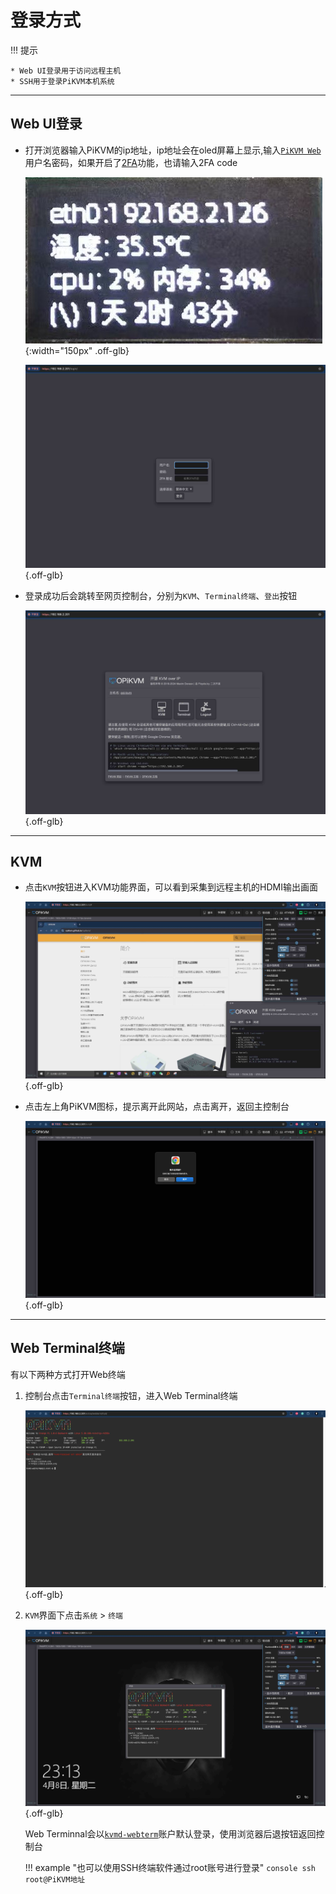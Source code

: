 # 登录方式

!!! 提示

    * Web UI登录用于访问远程主机
    * SSH用于登录PiKVM本机系统

-----

## Web UI登录

- 打开浏览器输入PiKVM的ip地址，ip地址会在oled屏幕上显示,输入[`PiKVM Web`](auth.md)用户名密码，如果开启了[2FA](auth.md#2fa-two-factor-authentication)功能，也请输入2FA code

    ![oled](img/login/oled.jpg){:width="150px" .off-glb}

    ![login](img/login/login.jpg){.off-glb}

- 登录成功后会跳转至网页控制台，分别为`KVM`、`Terminal终端`、`登出`按钮

    ![session](img/login/session.jpg){.off-glb}

-----

## KVM

- 点击`KVM`按钮进入KVM功能界面，可以看到采集到远程主机的HDMI输出画面

    ![kvm_info](img/kvm_info.jpg){.off-glb}

- 点击左上角PiKVM图标，提示离开此网站，点击离开，返回主控制台

    ![return](img/login/return.jpg){.off-glb}

-----

## Web Terminal终端

有以下两种方式打开Web终端

1. 控制台点击`Terminal终端`按钮，进入Web Terminal终端

    ![web_terminal](img/login/web_terminal.jpg){.off-glb}

2. `KVM`界面下点击`系统` > `终端`

    ![kvm_terminal](img/login/kvm_terminal.jpg){.off-glb}

    Web Terminnal会以[`kvmd-webterm`](auth.md)账户默认登录，使用浏览器后退按钮返回控制台

    !!! example "也可以使用SSH终端软件通过root账号进行登录"
        ```console
        ssh root@PiKVM地址
        ```
